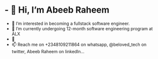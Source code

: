 # - 👋 Hi, I’m Abeeb Raheem
- 👀 I’m interested in becoming a fullstack software engineer.
- 🌱 I’m currently undergoing 12-month software engineering program at ALX 
- 💞️ 
- 📫 Reach me on +2348109211864 on whatsapp, @beloved_tech on twitter, Abeeb Raheem on linkedIn...

<!---
belovetech/belovetech is a ✨ special ✨ repository because its `README.md` (this file) appears on your GitHub profile.
You can click the Preview link to take a look at your changes.
--->
